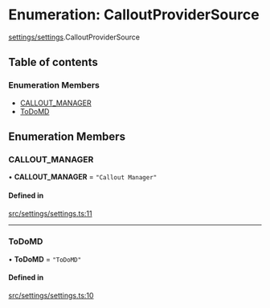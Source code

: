 # Enumeration: CalloutProviderSource

[settings/settings](../wiki/settings.settings).CalloutProviderSource

## Table of contents

### Enumeration Members

- [CALLOUT\_MANAGER](../wiki/settings.settings.CalloutProviderSource#callout_manager)
- [ToDoMD](../wiki/settings.settings.CalloutProviderSource#todomd)

## Enumeration Members

### CALLOUT\_MANAGER

• **CALLOUT\_MANAGER** = ``"Callout Manager"``

#### Defined in

[src/settings/settings.ts:11](https://github.com/MsgtGreer/ToDoMD/blob/c649f42/src/settings/settings.ts#L11)

___

### ToDoMD

• **ToDoMD** = ``"ToDoMD"``

#### Defined in

[src/settings/settings.ts:10](https://github.com/MsgtGreer/ToDoMD/blob/c649f42/src/settings/settings.ts#L10)

